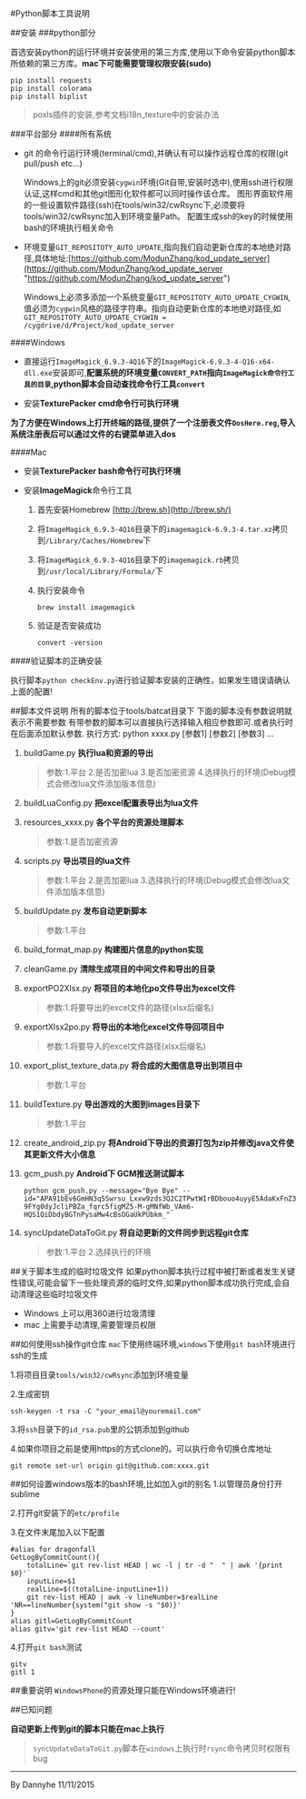 #Python脚本工具说明

##安装
###python部分

首选安装python的运行环境并安装使用的第三方库,使用以下命令安装python脚本所依赖的第三方库。**mac下可能需要管理权限安装(sudo)**

	pip install requests
	pip install colorama
	pip install biplist

> poxls插件的安装,参考文档i18n_texture中的安装办法

###平台部分 
####所有系统

* git 的命令行运行环境(terminal/cmd),并确认有可以操作远程仓库的权限(git pull/push etc...)

	Windows上的git必须安装`cygwin`环境(Git自带,安装时选中),使用ssh进行权限认证,这样cmd和其他git图形化软件都可以同时操作该仓库。
	图形界面软件用的一些设置软件路径(ssh)在tools/win32/cwRsync下,必须要将tools/win32/cwRsync加入到环境变量Path。
	配置生成ssh的key的时候使用bash的环境执行相关命令

* 环境变量`GIT_REPOSITOTY_AUTO_UPDATE`,指向我们自动更新仓库的本地绝对路径,具体地址:[https://github.com/ModunZhang/kod_update_server](https://github.com/ModunZhang/kod_update_server "https://github.com/ModunZhang/kod_update_server")

 
	Windows上必须多添加一个系统变量`GIT_REPOSITOTY_AUTO_UPDATE_CYGWIN`,值必须为`cygwin`风格的路径字符串。指向自动更新仓库的本地绝对路径,如`GIT_REPOSITOTY_AUTO_UPDATE_CYGWIN = /cygdrive/d/Project/kod_update_server`

	
####Windows

* 直接运行`ImageMagick_6.9.3-4Q16`下的`ImageMagick-6.9.3-4-Q16-x64-dll.exe`安装即可,**配置系统的环境变量`CONVERT_PATH`指向`ImageMagick命令行工具的目录`,python脚本会自动查找命令行工具`convert`**

* 安装**TexturePacker cmd命令行可执行环境**

**为了方便在Windows上打开终端的路径,提供了一个注册表文件`DosHere.reg`,导入系统注册表后可以通过文件的右键菜单进入dos**

####Mac
* 安装**TexturePacker bash命令行可执行环境**

* 安装**ImageMagick**命令行工具

	1. 首先安装Homebrew [http://brew.sh](http://brew.sh/)
	2. 将`ImageMagick_6.9.3-4Q16`目录下的`imagemagick-6.9.3-4.tar.xz`拷贝到`/Library/Caches/Homebrew`下
	3. 将`ImageMagick_6.9.3-4Q16`目录下的`imagemagick.rb`拷贝到`/usr/local/Library/Formula/`下
	4. 执行安装命令
	
		~~~
		brew install imagemagick
		~~~
	5. 验证是否安装成功
	
		~~~
		convert -version
		~~~
	
####验证脚本的正确安装

执行脚本`python checkEnv.py`进行验证脚本安装的正确性，如果发生错误请确认上面的配置!

##脚本文件说明
	所有的脚本位于tools/batcat目录下
	下面的脚本没有参数说明就表示不需要参数
	有带参数的脚本可以直接执行选择输入相应参数即可.或者执行时在后面添加默认参数.
	执行方式:
		python xxxx.py [参数1] [参数2] [参数3] ...
	

1. buildGame.py **执行lua和资源的导出**
	
	> 参数:1.平台  2.是否加密lua  3.是否加密资源  4.选择执行的环境(Debug模式会修改lua文件添加版本信息)
2. buildLuaConfig.py **把excel配置表导出为lua文件**
3. resources_xxxx.py **各个平台的资源处理脚本**
	
	> 参数:1.是否加密资源
4. scripts.py **导出项目的lua文件**
	
	> 参数:1.平台  2.是否加密lua 3.选择执行的环境(Debug模式会修改lua文件添加版本信息)
5. buildUpdate.py **发布自动更新脚本**
	
	> 参数:1.平台
6. build_format_map.py **构建图片信息的python实现**
7. cleanGame.py **清除生成项目的中间文件和导出的目录**
8. exportPO2Xlsx.py **将项目的本地化po文件导出为excel文件**
	
	> 参数:1.将要导出的excel文件的路径(xlsx后缀名)
9. exportXlsx2po.py **将导出的本地化excel文件导回项目中**
	
	> 参数:1.将要导入的excel文件路径(xlsx后缀名)
10. export_plist_texture_data.py **将合成的大图信息导出到项目中**
	
	> 参数:1.平台
11. buildTexture.py **导出游戏的大图到images目录下**
	
	> 参数:1.平台
12. create_android_zip.py **将Android下导出的资源打包为zip并修改java文件使其更新文件大小信息**
13. gcm_push.py **Android下 GCM推送测试脚本**
	
	`python gcm_push.py --message="Bye Bye" --id="APA91bEv6GmHN3q5Swrsu_Lxxw9zds3Q2C2TPwtWIrBDbouo4uyyE5AdaKxFnZ39FYg0dyJcliPBZa_fqrc5figMZ5-M-gMNfWb_VAm6-HQS1QiDbdyBGTnPysaMw4cBsOGaUkPUbkm_"`

14. syncUpdateDataToGit.py **将自动更新的文件同步到远程git仓库**
	
	> 参数:1.平台 2.选择执行的环境

##关于脚本生成的临时垃圾文件
如果python脚本执行过程中被打断或者发生关键性错误,可能会留下一些处理资源的临时文件,如果python脚本成功执行完成,会自动清理这些临时垃圾文件

* Windows 上可以用360进行垃圾清理
* mac 上需要手动清理,需要管理员权限

##如何使用ssh操作git仓库
`mac`下使用终端环境,`windows`下使用`git bash`环境进行ssh的生成

1.将项目目录`tools/win32/cwRsync`添加到环境变量

2.生成密钥
	
	ssh-keygen -t rsa -C "your_email@youremail.com"

3.将`ssh`目录下的`id_rsa.pub`里的公钥添加到github

4.如果你项目之前是使用https的方式clone的。可以执行命令切换仓库地址

	git remote set-url origin git@github.com:xxxx.git 

##如何设置windows版本的bash环境,比如加入git的别名
1.以管理员身份打开sublime

2.打开git安装下的`etc/profile`

3.在文件末尾加入以下配置

	#alias for dragonfall
	GetLogByCommitCount(){
  		totalLine=`git rev-list HEAD | wc -l | tr -d "  " | awk '{print $0}'`
  		inputLine=$1
  		realLine=$((totalLine-inputLine+1))
  		git rev-list HEAD | awk -v lineNumber=$realLine 'NR==lineNumber{system("git show -s "$0)}'
	}
	alias gitl=GetLogByCommitCount
	alias gitv='git rev-list HEAD --count'	

4.打开`git bash`测试

	gitv
	gitl 1

##重要说明
`WindowsPhone`的资源处理只能在Windows环境进行!

##已知问题

**自动更新上传到git的脚本只能在mac上执行**

> `syncUpdateDataToGit.py`脚本在`windows`上执行时`rsync`命令拷贝时权限有bug

----
By Dannyhe 11/11/2015
